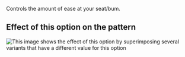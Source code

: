 Controls the amount of ease at your seat/bum.

## Effect of this option on the pattern

![This image shows the effect of this option by superimposing several variants that have a different value for this option](titan\_seatease\_sample.svg "Effect of this option on the pattern")
